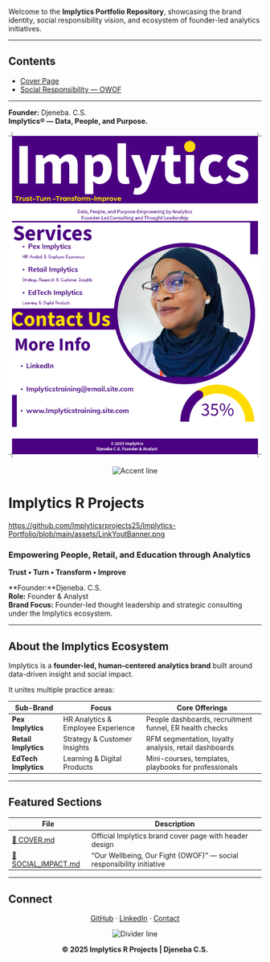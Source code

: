 Welcome to the **Implytics Portfolio Repository**, showcasing the brand identity, social responsibility vision, and ecosystem of founder-led analytics initiatives.

---

## Contents
- [Cover Page](./COVER.md)
- [Social Responsibility — OWOF](./SOCIAL_IMPACT.md)

---

**Founder:** Djeneba. C.S.  
**Implytics® — Data, People, and Purpose.**


<p align="center">
  <img src="./assets/BrandPres.png" alt="Implytics R Projects Header" width="600">
</p>

<p align="center">
  <img src="https://dummyimage.com/400x3/fedc00/fedc00.png" alt="Accent line" width="250">
</p>



# Implytics R Projects


https://github.com/Implyticsrprojects25/Implytics-Portfolio/blob/main/assets/LinkYoutBanner.png


### Empowering People, Retail, and Education through Analytics  
**Trust • Turn • Transform • Improve**

**Founder:**Djeneba. C.S.  
**Role:** Founder & Analyst  
**Brand Focus:** Founder-led thought leadership and strategic consulting under the Implytics ecosystem.

---

## About the Implytics Ecosystem

Implytics is a **founder-led, human-centered analytics brand** built around data-driven insight and social impact.

It unites multiple practice areas:

| Sub-Brand | Focus | Core Offerings |
|------------|--------|----------------|
| **Pex Implytics** | HR Analytics & Employee Experience | People dashboards, recruitment funnel, ER health checks |
| **Retail Implytics** | Strategy & Customer Insights | RFM segmentation, loyalty analysis, retail dashboards |
| **EdTech Implytics** | Learning & Digital Products | Mini-courses, templates, playbooks for professionals |

---

## Featured Sections

| File | Description |
|------|--------------|
| [📄 COVER.md](./COVER.md) | Official Implytics brand cover page with header design |
| [🌱 SOCIAL_IMPACT.md](./SOCIAL_IMPACT.md) | “Our Wellbeing, Our Fight (OWOF)” — social responsibility initiative |

---

## Connect

<p align="center">
  <a href="https://github.com/Implyticsrprojects25">GitHub</a> · 
  <a href="https://www.linkedin.com/in/Djeneba. C.S.">LinkedIn</a> · 
  <a href="mailto:Implyticsrprojects25@users.noreply.github.com">Contact</a>
</p>

<p align="center">
  <img src="https://dummyimage.com/400x2/fedc00/fedc00.png" alt="Divider line" width="300">
</p>

<p align="center">
  <strong>© 2025 Implytics R Projects | Djeneba C.S.</strong>
</p>

